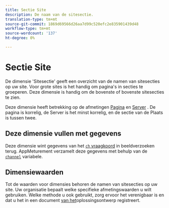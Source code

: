 ```yaml
---
title: Sectie Site
description: De naam van de sitesectie.
translation-type: tm+mt
source-git-commit: 1869d69566d26aa7d99c520efc2e835901439d48
workflow-type: tm+mt
source-wordcount: '137'
ht-degree: 0%

---
```



# Sectie Site

De dimensie &#39;Sitesectie&#39; geeft een overzicht van de namen van sitesecties op uw site. Voor grote sites is het handig om pagina&#39;s in secties te groeperen. Deze dimensie is handig om de bovenste of bovenste sitesecties te zien.

Deze dimensie heeft betrekking op de afmetingen [Pagina](page.md) en [Server](server.md) . De pagina is korrelig, de Server is het minst korrelig, en de sectie van de Plaats is tussen twee.

## Deze dimensie vullen met gegevens

Deze dimensie wint gegevens van het [`ch` vraagkoord](/help/implement/validate/query-parameters.md) in beeldverzoeken terug. AppMeturement verzamelt deze gegevens met behulp van de [`channel`](/help/implement/vars/page-vars/channel.md) variabele.

## Dimensiewaarden

Tot de waarden voor dimensies behoren de namen van sitesecties op uw site. Uw organisatie bepaalt welke specifieke afmetingswaarden u wilt gebruiken. Welke methode u ook gebruikt, zorg ervoor het verenigbaar is en dat u het in een document [van het](/help/implement/prepare/solution-design.md)oplossingsontwerp registreert.
